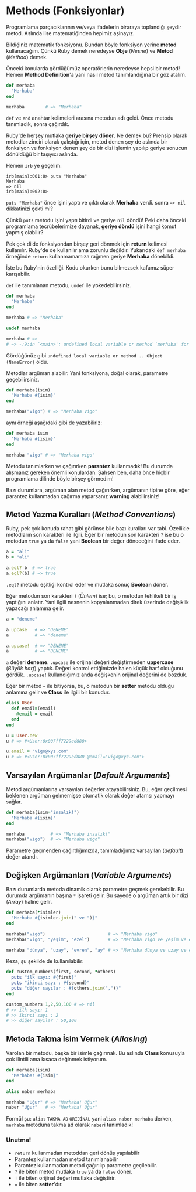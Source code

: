 # Methods (Fonksiyonlar)

Programlama parçacıklarının ve/veya ifadelerin biraraya toplandığı şeydir metod. Aslında lise matematiğinden hepimiz aşinayız.

Bildiğiniz matematik fonksiyonu. Bundan böyle fonksiyon yerine **metod** kullanacağım. Çünkü Ruby demek neredeyse **Obje** (_Nesne_) ve **Metod** (_Method_) demek.

Önceki konularda gördüğümüz operatörlerin neredeyse hepsi bir metod! Hemen **Method Definition**'a yani nasıl metod tanımlandığına bir göz atalım.

```ruby
def merhaba
  "Merhaba"
end

merhaba        # => "Merhaba"
```

`def` ve `end` anahtar kelimeleri arasına metodun adı geldi. Önce metodu tanımladık, sonra çağırdık.

Ruby'de herşey mutlaka **geriye birşey döner**. Ne demek bu? Prensip olarak metodlar zinciri olarak çalıştığı için, metod denen şey de aslında bir fonksiyon ve fonksiyon denen şey de bir dizi işlemin yapılıp geriye sonucun dönüldüğü bir taşıyıcı aslında.

Hemen `irb` ye geçelim:

    irb(main):001:0> puts "Merhaba"
    Merhaba
    => nil
    irb(main):002:0>


`puts "Merhaba"` önce işini yaptı ve çıktı olarak **Merhaba** verdi. sonra `=> nil` dikkatinizi çekti mi?

Çünkü `puts` metodu işini yaptı bitirdi ve geriye `nil` döndü! Peki daha önceki programlama tecrübelerimize dayanak, **geriye döndü** işini hangi komut yapmış olabilir?

Pek çok dilde fonksiyondan birşey geri dönmek için **return** kelimesi kullanılır. Ruby'de de kullanılır ama zorunlu değildir. Yukarıdaki `def merhaba` örneğinde `return` kullanmamamıza rağmen geriye **Merhaba** dönebildi.

İşte bu Ruby'nin özelliği. Kodu okurken bunu bilmezsek kafamız süper karışabilir.

`def` ile tanımlanan metodu, `undef` ile yokedebilirsiniz.

```ruby
def merhaba
  "Merhaba"
end

merhaba # => "Merhaba"

undef merhaba

merhaba # =>
# ~> -:9:in `<main>': undefined local variable or method `merhaba' for main:Object (NameError)
```

Gördüğünüz gibi `undefined local variable or method .. Object (NameError)` oldu.

Metodlar argüman alabilir. Yani fonksiyona, doğal olarak, parametre geçebilirsiniz.

```ruby
def merhaba(isim)
  "Merhaba #{isim}"
end

merhaba("vigo") # => "Merhaba vigo"
```
aynı örneği aşağıdaki gibi de yazabiliriz:

```ruby
def merhaba isim
  "Merhaba #{isim}"
end

merhaba "vigo" # => "Merhaba vigo"
```

Metodu tanımlarken ve çağırırken **parantez** kullanmadık! Bu durumda alışmanız gereken önemli konulardan. Şahsen ben, daha önce hiçbir programlama dilinde böyle birşey görmedim!

Bazı durumlara, argüman alan metod çağırırken, argümanın tipine göre, eğer parantez kullanmadan çağırma yaparsanız **warning** alabilirsiniz!

## Metod Yazma Kuralları (_Method Conventions_)

Ruby, pek çok konuda rahat gibi görünse bile bazı kuralları var tabi. Özellikle metodların son karakteri ile ilgili. Eğer bir metodun son karakteri `?` ise bu o metodun `true` ya da `false` yani **Boolean** bir değer döneceğini ifade eder.

```ruby
a = "ali"
b = "ali"

a.eql? b  # => true
a.eql?(b) # => true
```

`.eql?` metodu eşitliği kontrol eder ve mutlaka sonuç **Boolean** döner.

Eğer metodun son karakteri `!` (_Ünlem_) ise; bu, o metodun tehlikeli bir iş yaptığını anlatır. Yani ilgili nesnenin kopyalanmadan direk üzerinde değişiklik yapacağı anlamına gelir.

```ruby
a = "deneme"

a.upcase   # => "DENEME"
a          # => "deneme"

a.upcase!  # => "DENEME"
a          # => "DENEME"
```

`a` değeri **deneme**. `.upcase` ile orijinal değeri değiştirmeden **uppercase** (_Büyük harf_) yaptık. Değeri kontrol ettiğimizde halen küçük harf olduğunu gördük. `.upcase!` kullandığımız anda değişkenin orijinal değerini de bozduk.

Eğer bir metod `=` ile bitiyorsa, bu, o metodun bir **setter** metodu olduğu anlamına gelir ve **Class** ile ilgili bir konudur.

```ruby
class User
  def email=(email)
    @email = email
  end
end

u = User.new
u # => #<User:0x007ff7229ed880>

u.email = "vigo@xyz.com"
u # => #<User:0x007ff7229ed880 @email="vigo@xyz.com">
```

## Varsayılan Argümanlar (_Default Arguments_)

Metod argümanlarına varsayılan değerler atayabilirsiniz. Bu, eğer geçilmesi beklenen argüman gelmemişse otomatik olarak değer atamsı yapmayı sağlar.

```ruby
def merhaba(isim="insalık!")
  "Merhaba #{isim}"
end

merhaba          # => "Merhaba insalık!"
merhaba("vigo")  # => "Merhaba vigo"
```
Parametre geçmenden çağırdığımızda, tanımladığımız varsayılan (_default_) değer atandı.

## Değişken Argümanları (_Variable Arguments_)

Bazı durumlarda metoda dinamik olarak parametre geçmek gerekebilir. Bu durumda argümanın başına `*` işareti gelir. Bu sayede o argüman artık bir dizi (_Array_) haline gelir.

```ruby
def merhaba(*isimler)
  "Merhaba #{isimler.join(" ve ")}"
end

merhaba("vigo")                        # => "Merhaba vigo"
merhaba("vigo", "yeşim", "ezel")       # => "Merhaba vigo ve yeşim ve ezel"

merhaba "dünya", "uzay", "evren", "ay" # => "Merhaba dünya ve uzay ve evren ve ay"
```

Keza, şu şekilde de kullanılabilir:

```ruby
def custom_numbers(first, second, *others)
  puts "ilk sayı: #{first}"
  puts "ikinci sayı : #{second}"
  puts "diğer sayılar : #{others.join(",")}"
end

custom_numbers 1,2,50,100 # => nil
# >> ilk sayı: 1
# >> ikinci sayı : 2
# >> diğer sayılar : 50,100
```

## Metoda Takma İsim Vermek (_Aliasing_)

Varolan bir metodu, başka bir isimle çağırmak. Bu aslında **Class** konusuyla çok ilintili ama kısaca değinmek istiyorum.

```ruby
def merhaba(isim)
  "Merhaba! #{isim}"
end

alias naber merhaba

merhaba "Uğur" # => "Merhaba! Uğur"
naber "Uğur"   # => "Merhaba! Uğur"
```

Formül şu: `alias` `TAKMA AD` `ORİJİNAL` yani `alias naber merhaba` derken, `merhaba` metoduna takma ad olarak `naber`i tanımladık!


### Unutma!

* `return` kullanmadan metoddan geri dönüş yapılabilir
* Parantez kullanmadan metod tanımlanabilir
* Parantez kullanmadan metod çağırılıp parametre geçilebilir.
* `?` ile biten metod mutlaka `true` ya da `false` döner.
* `!` ile biten orijinal değeri mutlaka değiştirir.
* `=` ile biten **setter**'dır.
